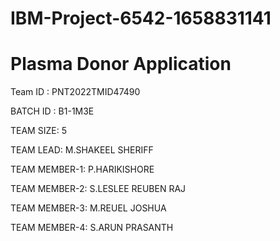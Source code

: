 # IBM-Project-6542-1658831141
# Plasma Donor Application
Team ID : PNT2022TMID47490

BATCH ID : B1-1M3E

TEAM SIZE: 5

TEAM LEAD: M.SHAKEEL SHERIFF

TEAM MEMBER-1: P.HARIKISHORE

TEAM MEMBER-2: S.LESLEE REUBEN RAJ 

TEAM MEMBER-3: M.REUEL JOSHUA

TEAM MEMBER-4: S.ARUN PRASANTH
